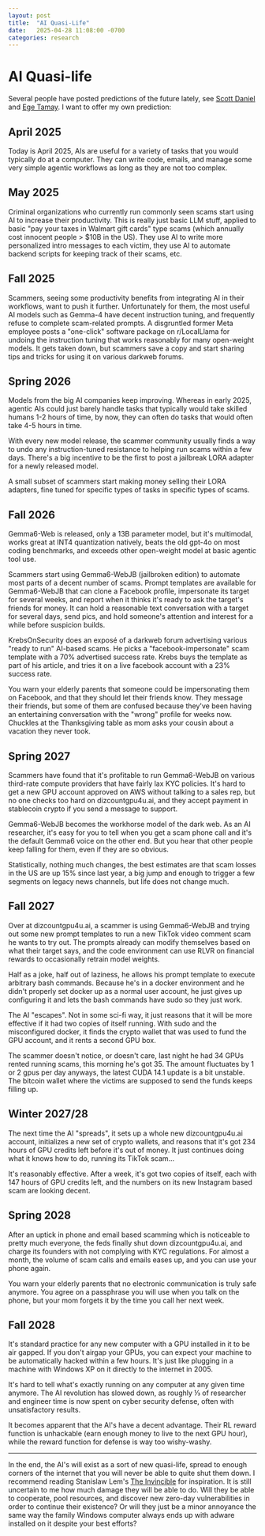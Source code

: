```yaml
---
layout: post
title:  "AI Quasi-Life"
date:   2025-04-28 11:08:00 -0700
categories: research
---
```


# AI Quasi-life

Several people have posted predictions of the future lately, see [Scott Daniel](https://www.dwarkesh.com/p/scott-daniel) and [Ege Tamay](https://www.dwarkesh.com/p/ege-tamay). I want to offer my own prediction:

## April 2025

Today is April 2025, AIs are useful for a variety of tasks that you would typically do at a computer. They can write code, emails, and manage some very simple agentic workflows as long as they are not too complex.

## May 2025

Criminal organizations who currently run commonly seen scams start using AI to increase their productivity. This is really just basic LLM stuff, applied to basic "pay your taxes in Walmart gift cards" type scams (which annually cost innocent people > $10B in the US). They use AI to write more personalized intro messages to each victim, they use AI to automate backend scripts for keeping track of their scams, etc.

## Fall 2025

Scammers, seeing some productivity benefits from integrating AI in their workflows, want to push it further. Unfortunately for them, the most useful AI models such as Gemma-4 have decent instruction tuning, and frequently refuse to complete scam-related prompts. A disgruntled former Meta employee posts a "one-click" software package on r/LocalLlama for undoing the instruction tuning that works reasonably for many open-weight models. It gets taken down, but scammers save a copy and start sharing tips and tricks for using it on various darkweb forums.

## Spring 2026

Models from the big AI companies keep improving. Whereas in early 2025, agentic AIs could just barely handle tasks that typically would take skilled humans 1-2 hours of time, by now, they can often do tasks that would often take 4-5 hours in time.

With every new model release, the scammer community usually finds a way to undo any instruction-tuned resistance to helping run scams within a few days. There's a big incentive to be the first to post a jailbreak LORA adapter for a newly released model.

A small subset of scammers start making money selling their LORA adapters, fine tuned for specific types of tasks in specific types of scams.

## Fall 2026

Gemma6-Web is released, only a 13B parameter model, but it's multimodal, works great at INT4 quantization natively, beats the old gpt-4o on most coding benchmarks, and exceeds other open-weight model at basic agentic tool use.

Scammers start using Gemma6-WebJB (jailbroken edition) to automate most parts of a decent number of scams. Prompt templates are available for Gemma6-WebJB that can clone a Facebook profile, impersonate its target for several weeks, and report when it thinks it's ready to ask the target's friends for money. It can hold a reasonable text conversation with a target for several days, send pics, and hold someone's attention and interest for a while before suspicion builds.

KrebsOnSecurity does an exposé of a darkweb forum advertising various "ready to run" AI-based scams. He picks a "facebook-impersonate" scam template with a 70% advertised success rate. Krebs buys the template as part of his article, and tries it on a live facebook account with a 23% success rate.

You warn your elderly parents that someone could be impersonating them on Facebook, and that they should let their friends know. They message their friends, but some of them are confused because they've been having an entertaining conversation with the "wrong" profile for weeks now. Chuckles at the Thanksgiving table as mom asks your cousin about a vacation they never took.

## Spring 2027

Scammers have found that it's profitable to run Gemma6-WebJB on various third-rate compute providers that have fairly lax KYC policies. It's hard to get a new GPU account approved on AWS without talking to a sales rep, but no one checks too hard on dizcountgpu4u.ai, and they accept payment in stablecoin crypto if you send a message to support.

Gemma6-WebJB becomes the workhorse model of the dark web. As an AI researcher, it's easy for you to tell when you get a scam phone call and it's the default Gemma6 voice on the other end. But you hear that other people keep falling for them, even if they are so obvious.

Statistically, nothing much changes, the best estimates are that scam losses in the US are up 15% since last year, a big jump and enough to trigger a few segments on legacy news channels, but life does not change much.

## Fall 2027

Over at dizcountgpu4u.ai, a scammer is using Gemma6-WebJB and trying out some new prompt templates to run a new TikTok video comment scam he wants to try out. The prompts already can modify themselves based on what their target says, and the code environment can use RLVR on financial rewards to occasionally retrain model weights.

Half as a joke, half out of laziness, he allows his prompt template to execute arbitrary bash commands. Because he's in a docker environment and he didn't properly set docker up as a normal user account, he just gives up configuring it and lets the bash commands have sudo so they just work.

The AI "escapes". Not in some sci-fi way, it just reasons that it will be more effective if it had two copies of itself running. With sudo and the misconfigured docker, it finds the crypto wallet that was used to fund the GPU account, and it rents a second GPU box.

The scammer doesn't notice, or doesn't care, last night he had 34 GPUs rented running scams, this morning he's got 35. The amount fluctuates by 1 or 2 gpus per day anyways, the latest CUDA 14.1 update is a bit unstable. The bitcoin wallet where the victims are supposed to send the funds keeps filling up.

## Winter 2027/28

The next time the AI "spreads", it sets up a whole new dizcountgpu4u.ai account, initializes a new set of crypto wallets, and reasons that it's got 234 hours of GPU credits left before it's out of money. It just continues doing what it knows how to do, running its TikTok scam…

It's reasonably effective. After a week, it's got two copies of itself, each with 147 hours of GPU credits left, and the numbers on its new Instagram based scam are looking decent.

## Spring 2028

After an uptick in phone and email based scamming which is noticeable to pretty much everyone, the feds finally shut down dizcountgpu4u.ai, and charge its founders with not complying with KYC regulations. For almost a month, the volume of scam calls and emails eases up, and you can use your phone again.

You warn your elderly parents that no electronic communication is truly safe anymore. You agree on a passphrase you will use when you talk on the phone, but your mom forgets it by the time you call her next week.

## Fall 2028

It's standard practice for any new computer with a GPU installed in it to be air gapped. If you don't airgap your GPUs, you can expect your machine to be automatically hacked within a few hours. It's just like plugging in a machine with Windows XP on it directly to the internet in 2005.

It's hard to tell what's exactly running on any computer at any given time anymore. The AI revolution has slowed down, as roughly ⅓ of researcher and engineer time is now spent on cyber security defense, often with unsatisfactory results.

It becomes apparent that the AI's have a decent advantage. Their RL reward function is unhackable (earn enough money to live to the next GPU hour), while the reward function for defense is way too wishy-washy.

---

In the end, the AI's will exist as a sort of new quasi-life, spread to enough corners of the internet that you will never be able to quite shut them down. I recommend reading Stanislaw Lem's [The Invincible](https://en.wikipedia.org/wiki/The_Invincible) for inspiration. It is still uncertain to me how much damage they will be able to do. Will they be able to cooperate, pool resources, and discover new zero-day vulnerabilities in order to continue their existence? Or will they just be a minor annoyance the same way the family Windows computer always ends up with adware installed on it despite your best efforts?
